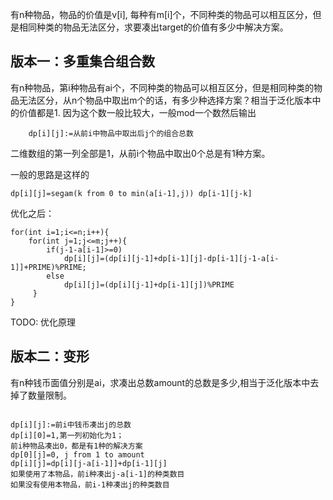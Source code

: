 
有n种物品，物品的价值是v[i], 每种有m[i]个，不同种类的物品可以相互区分，但是相同种类的物品无法区分，求要凑出target的价值有多少中解决方案。



## 版本一：多重集合组合数


有n种物品，第i种物品有ai个，不同种类的物品可以相互区分，但是相同种类的物品无法区分，从n个物品中取出m个的话，有多少种选择方案？相当于泛化版本中的价值都是1.
因为这个数一般比较大，一般mod一个数然后输出

```
    dp[i][j]:=从前i中物品中取出后j个的组合总数
```

二维数组的第一列全部是1，从前i个物品中取出0个总是有1种方案。

一般的思路是这样的

```
dp[i][j]=segam(k from 0 to min(a[i-1],j)) dp[i-1][j-k]
```

优化之后：

```
for(int i=1;i<=n;i++){
    for(int j=1;j<=m;j++){
        if(j-1-a[i-1]>=0)
            dp[i][j]=(dp[i][j-1]+dp[i-1][j]-dp[i-1][j-1-a[i-1]]+PRIME)%PRIME;
        else
            dp[i][j]=(dp[i][j-1]+dp[i-1][j])%PRIME
     }
}
```
TODO: 优化原理

## 版本二：变形

有n种钱币面值分别是ai，求凑出总数amount的总数是多少,相当于泛化版本中去掉了数量限制。
```

dp[i][j]:=前i中钱币凑出j的总数
dp[i][0]=1,第一列初始化为1；
前i种物品凑出0，都是有1种的解决方案
dp[0][j]=0, j from 1 to amount
dp[i][j]=dp[i][j-a[i-1]]+dp[i-1][j]
如果使用了本物品，前i种凑出j-a[i-1]的种类数目
如果没有使用本物品，前i-1种凑出j的种类数目

```